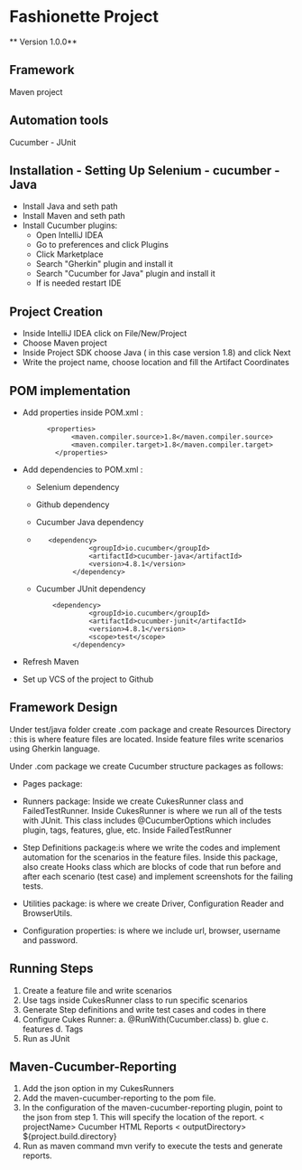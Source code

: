 # Fashionette Project

** Version 1.0.0**

## Framework

Maven project

## Automation tools

Cucumber - JUnit

## Installation - Setting Up Selenium - cucumber - Java

- Install Java and seth path
- Install Maven and seth path
- Install Cucumber plugins:
  - Open IntelliJ IDEA
  - Go to preferences and click Plugins
  - Click Marketplace 
  - Search "Gherkin" plugin and install it
  - Search "Cucumber for Java" plugin and install it
  - If is needed restart IDE
  
## Project Creation
  
  - Inside IntelliJ IDEA click on File/New/Project
  - Choose Maven project
  - Inside Project SDK choose Java ( in this case version 1.8) and click Next
  - Write the project name, choose location and fill the Artifact Coordinates 
  
  
## POM implementation
 
  - Add properties inside POM.xml :
  
              <properties>
                    <maven.compiler.source>1.8</maven.compiler.source>
                    <maven.compiler.target>1.8</maven.compiler.target>
                </properties>
                
  -  Add dependencies to POM.xml :
  
       - Selenium dependency
       - Github dependency
       - Cucumber Java dependency
       -
                <dependency>
                          <groupId>io.cucumber</groupId>
                          <artifactId>cucumber-java</artifactId>
                          <version>4.8.1</version>
                      </dependency>
     
       - Cucumber JUnit dependency

                 <dependency>
                          <groupId>io.cucumber</groupId>
                          <artifactId>cucumber-junit</artifactId>
                          <version>4.8.1</version>
                          <scope>test</scope>
                      </dependency>

      
  -  Refresh Maven
  -  Set up VCS of the project to Github
  
## Framework Design
  
  Under test/java folder create .com package and create Resources Directory : this is where feature files are located. Inside feature files write scenarios using Gherkin language.
  
  Under .com package we create Cucumber structure packages as follows:
  
  - Pages package: 
  - Runners package: Inside we create CukesRunner class and FailedTestRunner. Inside CukesRunner is where we run all of the tests with JUnit. This class includes                       @CucumberOptions which includes plugin, tags, features, glue, etc. Inside FailedTestRunner 
  - Step Definitions package:is where we write the codes and implement automation for the scenarios in the feature files. Inside this package, also create Hooks class which           are blocks of code that run before and after each scenario (test case) and implement screenshots for the failing tests.
  - Utilities package: is where we create Driver, Configuration Reader and BrowserUtils.
 
  - Configuration properties: is where we include url, browser, username and password.

## Running Steps

1. Create a feature file and write scenarios
2. Use tags inside CukesRunner class to run specific scenarios
3. Generate Step definitions and write test cases and codes in there
4. Configure Cukes Runner:
        a. @RunWith(Cucumber.class)
        b. glue
        c. features
        d. Tags
5. Run as JUnit

## Maven-Cucumber-Reporting

1. Add the json option in my CukesRunners
2. Add the maven-cucumber-reporting to the pom file.
3. In the configuration of the maven-cucumber-reporting plugin, point to the json from step 1. This will specify the location of the report.
                <configuration>
                < projectName> Cucumber HTML Reports</projectName>
                < outputDirectory> ${project.build.directory}</outputDirectory>
4. Run as maven command mvn verify to execute the tests and generate reports.



